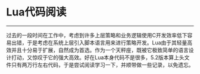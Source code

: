 Lua代码阅读
==========
----------
过去的一段时间在工作中，考虑到许多上层策略和业务逻辑使用C开发效率低下容易出错，于是考虑在系统上层引入脚本语言用来进行策略开发。Lua由于其轻量高效并且十分易于扩展，自然成为首选。作为一个天秤座，既被它极致简单的语言设计打动，又惊叹于它的强大高效。好在Lua本身代码不是很多，5.2版本算上头文件只有两万行左右代码，于是尝试阅读学习一下，并顺带做一些记录，以免遗忘。
